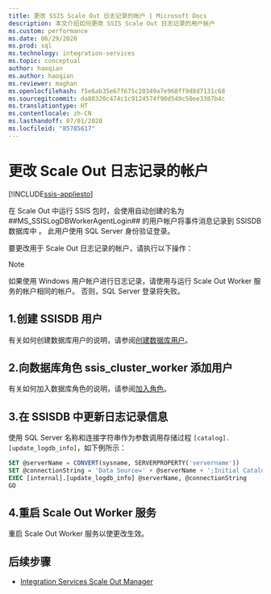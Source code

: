 ```yaml
---
title: 更改 SSIS Scale Out 日志记录的帐户 | Microsoft Docs
description: 本文介绍如何更改 SSIS Scale Out 日志记录的用户帐户
ms.custom: performance
ms.date: 06/29/2020
ms.prod: sql
ms.technology: integration-services
ms.topic: conceptual
author: haoqian
ms.author: haoqian
ms.reviewer: maghan
ms.openlocfilehash: f5e6ab35e67f675c20349a7e968ff9d8d7131c68
ms.sourcegitcommit: da88320c474c1c9124574f90d549c50ee3387b4c
ms.translationtype: HT
ms.contentlocale: zh-CN
ms.lasthandoff: 07/01/2020
ms.locfileid: "85785617"
---
```

# <a name="change-the-account-for-scale-out-logging"></a>更改 Scale Out 日志记录的帐户

[!INCLUDE[ssis-appliesto](../../includes/ssis-appliesto-ssvrpluslinux-asdb-asdw-xxx.md)]


在 Scale Out 中运行 SSIS 包时，会使用自动创建的名为 ##MS_SSISLogDBWorkerAgentLogin## 的用户帐户将事件消息记录到 SSISDB 数据库中  。 此用户使用 SQL Server 身份验证登录。

要更改用于 Scale Out 日志记录的帐户，请执行以下操作：

> [!NOTE]
> 如果使用 Windows 用户帐户进行日志记录，请使用与运行 Scale Out Worker 服务的帐户相同的帐户。 否则，SQL Server 登录将失败。

## <a name="1-create-a-user-for-ssisdb"></a>1.创建 SSISDB 用户
有关如何创建数据库用户的说明，请参阅[创建数据库用户](../../relational-databases/security/authentication-access/create-a-database-user.md)。

## <a name="2-add-the-user-to-the-database-role-ssis_cluster_worker"></a>2.向数据库角色 ssis_cluster_worker 添加用户

有关如何加入数据库角色的说明，请参阅[加入角色](../../relational-databases/security/authentication-access/join-a-role.md)。

## <a name="3-update-the-logging-information-in-ssisdb"></a>3.在 SSISDB 中更新日志记录信息
使用 SQL Server 名称和连接字符串作为参数调用存储过程 `[catalog].[update_logdb_info]`，如下例所示：

```sql
SET @serverName = CONVERT(sysname, SERVERPROPERTY('servername'))
SET @connectionString = 'Data Source=' + @serverName + ';Initial Catalog=SSISDB;Integrated Security=SSPI;'
EXEC [internal].[update_logdb_info] @serverName, @connectionString
GO
```

## <a name="4-restart-the-scale-out-worker-service"></a>4.重启 Scale Out Worker 服务
重启 Scale Out Worker 服务以使更改生效。

## <a name="next-steps"></a>后续步骤
-   [Integration Services Scale Out Manager](integration-services-ssis-scale-out-manager.md)
